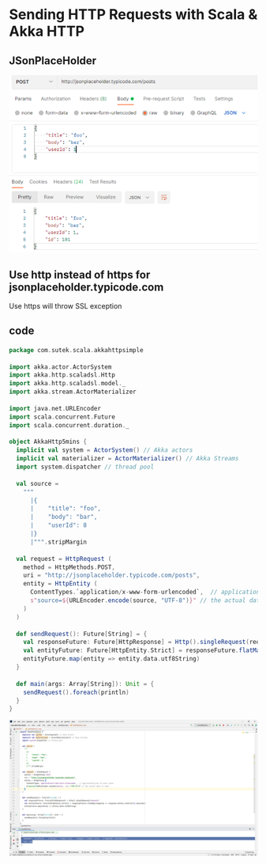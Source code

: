# Sending HTTP Requests with Scala & Akka HTTP


## JSonPlaceHolder

![](image/README/01.png)


## Use http instead of https for jsonplaceholder.typicode.com

Use https will throw SSL exception


## code

```scala
package com.sutek.scala.akkahttpsimple

import akka.actor.ActorSystem
import akka.http.scaladsl.Http
import akka.http.scaladsl.model._
import akka.stream.ActorMaterializer

import java.net.URLEncoder
import scala.concurrent.Future
import scala.concurrent.duration._

object AkkaHttp5mins {
  implicit val system = ActorSystem() // Akka actors
  implicit val materializer = ActorMaterializer() // Akka Streams
  import system.dispatcher // thread pool

  val source =
    """
      |{
      |    "title": "foo",
      |    "body": "bar",
      |    "userId": 8
      |}
      |""".stripMargin

  val request = HttpRequest (
    method = HttpMethods.POST,
    uri = "http://jsonplaceholder.typicode.com/posts",
    entity = HttpEntity (
      ContentTypes.`application/x-www-form-urlencoded`,  // application/json in most cases
      s"source=${URLEncoder.encode(source, "UTF-8")}" // the actual data to send
    )
  )

  def sendRequest(): Future[String] = {
    val responseFuture: Future[HttpResponse] = Http().singleRequest(request)
    val entityFuture: Future[HttpEntity.Strict] = responseFuture.flatMap(response => response.entity.toStrict(2.seconds))
    entityFuture.map(entity => entity.data.utf8String)
  }

  def main(args: Array[String]): Unit = {
    sendRequest().foreach(println)
  }
}
```


![](image/README/02.png)
